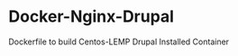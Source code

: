 Docker-Nginx-Drupal
===================

Dockerfile to build Centos-LEMP Drupal Installed Container
